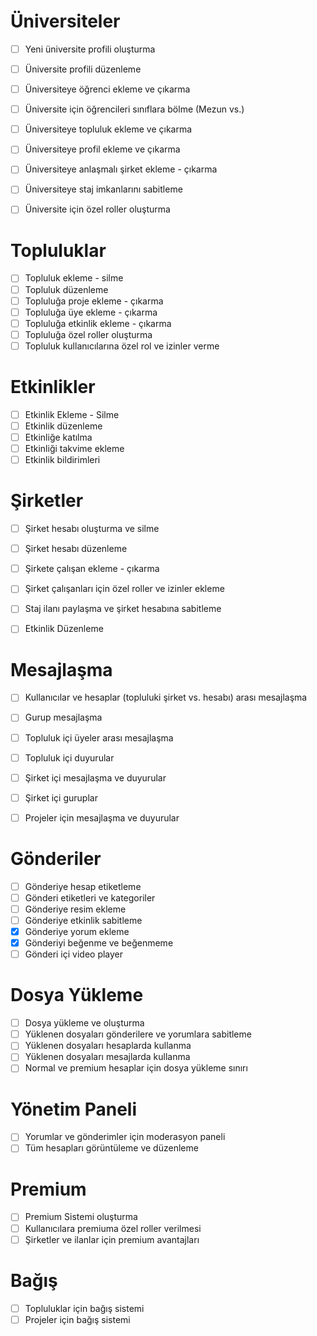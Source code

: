 # Üniversiteler

 - [ ] Yeni üniversite profili oluşturma
 - [ ] Üniversite profili düzenleme
 - [ ] Üniversiteye öğrenci ekleme ve çıkarma
 - [ ] Üniversite için öğrencileri sınıflara bölme (Mezun vs.)
 - [ ] Üniversiteye topluluk ekleme ve çıkarma
 - [ ] Üniversiteye profil ekleme ve çıkarma
 - [ ] Üniversiteye anlaşmalı şirket ekleme - çıkarma
 - [ ] Üniversiteye staj imkanlarını sabitleme
 - [ ] Üniversite için özel roller oluşturma


# Topluluklar

 - [ ] Topluluk ekleme - silme
 - [ ] Topluluk düzenleme
 - [ ] Topluluğa proje ekleme - çıkarma
 - [ ] Topluluğa üye ekleme - çıkarma
 - [ ] Topluluğa etkinlik ekleme - çıkarma
 - [ ] Topluluğa özel roller oluşturma
 - [ ] Topluluk kullanıcılarına özel rol ve izinler verme
 
# Etkinlikler


 - [ ] Etkinlik Ekleme - Silme
 - [ ] Etkinlik düzenleme
 - [ ] Etkinliğe katılma
 - [ ] Etkinliği takvime ekleme
 - [ ] Etkinlik bildirimleri

# Şirketler

 - [ ] Şirket hesabı oluşturma ve silme
 - [ ] Şirket hesabı düzenleme
 - [ ] Şirkete çalışan ekleme - çıkarma
 - [ ] Şirket çalışanları için özel roller ve izinler ekleme
 - [ ] Staj ilanı paylaşma ve şirket hesabına sabitleme
 - [ ] Etkinlik Düzenleme


# Mesajlaşma

 - [ ] Kullanıcılar ve hesaplar (topluluki şirket vs. hesabı) arası mesajlaşma
 - [ ] Gurup mesajlaşma
 - [ ] Topluluk içi üyeler arası mesajlaşma
 - [ ] Topluluk içi duyurular
 - [ ] Şirket içi mesajlaşma ve duyurular
 - [ ] Şirket içi guruplar
 - [ ] Projeler için mesajlaşma ve duyurular



# Gönderiler

 - [ ] Gönderiye hesap etiketleme
 - [ ] Gönderi etiketleri ve kategoriler
 - [ ] Gönderiye resim ekleme
 - [ ] Gönderiye etkinlik sabitleme
 - [x] Gönderiye yorum ekleme
 - [x] Gönderiyi beğenme ve beğenmeme
 - [ ] Gönderi içi video player

# Dosya Yükleme

 - [ ] Dosya yükleme ve oluşturma
 - [ ] Yüklenen dosyaları gönderilere ve yorumlara sabitleme
 - [ ] Yüklenen dosyaları hesaplarda kullanma
 - [ ] Yüklenen dosyaları mesajlarda kullanma
 - [ ] Normal ve premium hesaplar için dosya yükleme sınırı

# Yönetim Paneli

 - [ ] Yorumlar ve gönderimler için moderasyon paneli
 - [ ] Tüm hesapları görüntüleme ve düzenleme

# Premium

 - [ ] Premium Sistemi oluşturma
 - [ ] Kullanıcılara premiuma özel roller verilmesi
 - [ ] Şirketler ve ilanlar için premium avantajları

# Bağış

 - [ ] Topluluklar için bağış sistemi
 - [ ] Projeler için bağış sistemi
